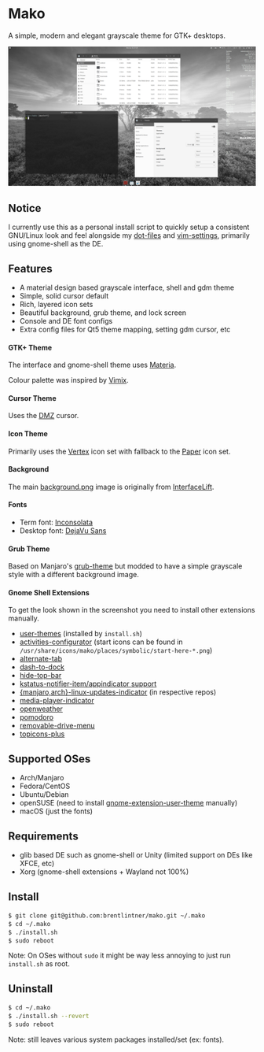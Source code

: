 # Mako

A simple, modern and elegant grayscale theme for GTK+ desktops.

![screenshot example](https://raw.githubusercontent.com/brentlintner/mako/master/screenshot.png)

## Notice

I currently use this as a personal install script to quickly setup a
consistent GNU/Linux look and feel alongside my [dot-files](https://github.com/brentlintner/dot-files) and [vim-settings](https://github.com/brentlintner/vim-settings), primarily using gnome-shell as the DE.

## Features

* A material design based grayscale interface, shell and gdm theme
* Simple, solid cursor default
* Rich, layered icon sets
* Beautiful background, grub theme, and lock screen
* Console and DE font configs
* Extra config files for Qt5 theme mapping, setting gdm cursor, etc

#### GTK+ Theme

The interface and gnome-shell theme uses [Materia](https://github.com/nana-4/materia-theme).

Colour palette was inspired by [Vimix](https://github.com/vinceliuice/vimix-gtk-themes).

#### Cursor Theme

Uses the [DMZ](https://www.gnome-look.org/p/999970) cursor.

#### Icon Theme

Primarily uses the [Vertex](https://github.com/horst3180/vertex-icons) icon set with fallback to the [Paper](https://github.com/snwh/paper-icon-theme) icon set.

#### Background

The main [background.png](https://github.com/brentlintner/mako/raw/master/images/background.png) image is originally from [InterfaceLift](https://interfacelift.com/wallpaper/details/4129/zuiderheide.html).

#### Fonts

* Term font: [Inconsolata](http://www.levien.com/type/myfonts/inconsolata.html)
* Desktop font: [DejaVu Sans](https://dejavu-fonts.github.io)

#### Grub Theme

Based on Manjaro's [grub-theme](https://github.com/manjaro/grub-theme/tree/master/manjaro-live) but modded to have
a simple grayscale style with a different background image.

#### Gnome Shell Extensions

To get the look shown in the screenshot you need to install other extensions manually.

* [user-themes](https://extensions.gnome.org/extension/1031/topicons/) (installed by `install.sh`)
* [activities-configurator](https://extensions.gnome.org/extension/358/activities-configurator/) (start icons can be found in `/usr/share/icons/mako/places/symbolic/start-here-*.png`)
* [alternate-tab](https://extensions.gnome.org/extension/15/alternatetab/)
* [dash-to-dock](https://extensions.gnome.org/extension/307/dash-to-dock/)
* [hide-top-bar](https://extensions.gnome.org/extension/545/hide-top-bar/)
* [kstatus-notifier-item/appindicator support](https://extensions.gnome.org/extension/615/appindicator-support/)
* [{manjaro,arch}-linux-updates-indicator](https://extensions.gnome.org/extension/1010/archlinux-updates-indicator/) (in respective repos)
* [media-player-indicator](https://extensions.gnome.org/extension/55/media-player-indicator/)
* [openweather](https://extensions.gnome.org/extension/750/openweather/)
* [pomodoro](https://extensions.gnome.org/extension/53/pomodoro/)
* [removable-drive-menu](https://extensions.gnome.org/extension/7/removable-drive-menu/)
* [topicons-plus](https://extensions.gnome.org/extension/1031/topicons/)

## Supported OSes

* Arch/Manjaro
* Fedora/CentOS
* Ubuntu/Debian
* openSUSE (need to install [gnome-extension-user-theme](https://extensions.gnome.org/extension/19/user-themes) manually)
* macOS (just the fonts)

## Requirements

* glib based DE such as gnome-shell or Unity (limited support on DEs like XFCE, etc)
* Xorg (gnome-shell extensions + Wayland not 100%)

## Install
```sh
$ git clone git@github.com:brentlintner/mako.git ~/.mako
$ cd ~/.mako
$ ./install.sh
$ sudo reboot
```
Note: On OSes without `sudo` it might be way less annoying to just run `install.sh` as root.

## Uninstall
```sh
$ cd ~/.mako
$ ./install.sh --revert
$ sudo reboot
```
Note: still leaves various system packages installed/set (ex: fonts).
